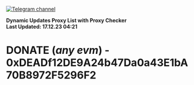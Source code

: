 [![Telegram channel](https://img.shields.io/endpoint?url=https://runkit.io/damiankrawczyk/telegram-badge/branches/master?url=https://t.me/n4z4v0d)](https://t.me/n4z4v0d) 

**Dynamic Updates Proxy List with Proxy Checker**  
**Last Updated: 17.12.23 04:21**

# DONATE (_any evm_) - 0xDEADf12DE9A24b47Da0a43E1bA70B8972F5296F2
